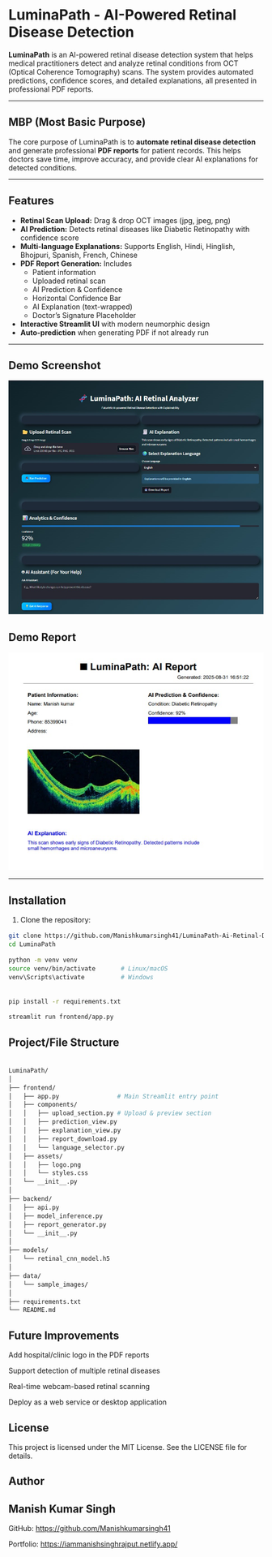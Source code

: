 # LuminaPath - AI-Powered Retinal Disease Detection

**LuminaPath** is an AI-powered retinal disease detection system that helps medical practitioners detect and analyze retinal conditions from OCT (Optical Coherence Tomography) scans. The system provides automated predictions, confidence scores, and detailed explanations, all presented in professional PDF reports.

---

## MBP (Most Basic Purpose)

The core purpose of LuminaPath is to **automate retinal disease detection** and generate professional **PDF reports** for patient records. This helps doctors save time, improve accuracy, and provide clear AI explanations for detected conditions.

---

## Features

- **Retinal Scan Upload:** Drag & drop OCT images (jpg, jpeg, png)  
- **AI Prediction:** Detects retinal diseases like Diabetic Retinopathy with confidence score  
- **Multi-language Explanations:** Supports English, Hindi, Hinglish, Bhojpuri, Spanish, French, Chinese  
- **PDF Report Generation:** Includes
  - Patient information  
  - Uploaded retinal scan  
  - AI Prediction & Confidence  
  - Horizontal Confidence Bar  
  - AI Explanation (text-wrapped)  
  - Doctor’s Signature Placeholder  
- **Interactive Streamlit UI** with modern neumorphic design  
- **Auto-prediction** when generating PDF if not already run

---

## Demo Screenshot

![UI Screenshot](path_to_screenshot.jpg)

## Demo Report

![UI Screenshot](path_to_screenshot2.jpg)

---

## Installation

1. Clone the repository:

```bash
git clone https://github.com/Manishkumarsingh41/LuminaPath-Ai-Retinal-Disease-Detection.git
cd LuminaPath


```
```bash 
python -m venv venv
source venv/bin/activate       # Linux/macOS
venv\Scripts\activate          # Windows

```
```bash 

pip install -r requirements.txt
```
```bash
streamlit run frontend/app.py
```

## Project/File Structure

```bash

LuminaPath/
│
├── frontend/
│   ├── app.py                # Main Streamlit entry point
│   ├── components/
│   │   ├── upload_section.py # Upload & preview section
│   │   ├── prediction_view.py
│   │   ├── explanation_view.py
│   │   ├── report_download.py
│   │   └── language_selector.py
│   ├── assets/
│   │   ├── logo.png
│   │   └── styles.css
│   └── __init__.py
│
├── backend/
│   ├── api.py
│   ├── model_inference.py
│   ├── report_generator.py
│   └── __init__.py
│
├── models/
│   └── retinal_cnn_model.h5
│
├── data/
│   └── sample_images/
│
├── requirements.txt
└── README.md

```

## Future Improvements

Add hospital/clinic logo in the PDF reports

Support detection of multiple retinal diseases

Real-time webcam-based retinal scanning

Deploy as a web service or desktop application

## License

This project is licensed under the MIT License. See the LICENSE file for details.

## Author

## Manish Kumar Singh
GitHub: https://github.com/Manishkumarsingh41

Portfolio: https://iammanishsinghrajput.netlify.app/
